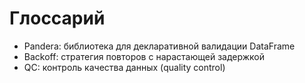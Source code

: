 # Глоссарий

- Pandera: библиотека для декларативной валидации DataFrame
- Backoff: стратегия повторов с нарастающей задержкой
- QC: контроль качества данных (quality control)
